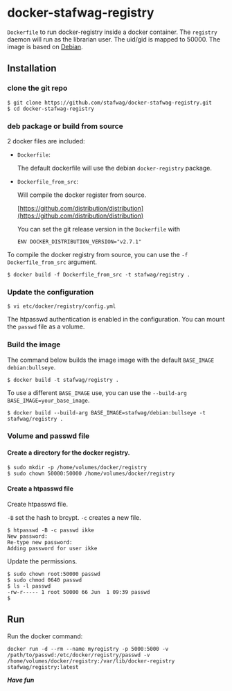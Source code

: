 # docker-stafwag-registry

```Dockerfile``` to run docker-registry inside a docker container.
The ```registry```  daemon will run as the librarian user. The uid/gid is mapped
to 50000. The image is based on [Debian](https://www.debian.org/).

## Installation

### clone the git repo

```
$ git clone https://github.com/stafwag/docker-stafwag-registry.git
$ cd docker-stafwag-registry
```

### deb package or build from source

2 docker files are included:

* ```Dockerfile```:

  The default dockerfile will use the debian ```docker-registry``` package.

* ```Dockerfile_from_src```:

  Will compile the docker register from source.

  [https://github.com/distribution/distribution](https://github.com/distribution/distribution)

  You can set the git release version in the ```Dockerfile``` with

  ```ENV DOCKER_DISTRIBUTION_VERSION="v2.7.1"```


To compile the docker registry from source, you can use the ```-f Dockerfile_from_src``` argument.

```
$ docker build -f Dockerfile_from_src -t stafwag/registry .
```

### Update the configuration

```
$ vi etc/docker/registry/config.yml
```

The htpasswd authentication is enabled in the configuration.
You can mount the ```passwd``` file as a volume.

### Build the image

The command below builds the image image with the default ```BASE_IMAGE``` ```debian:bullseye```.

```
$ docker build -t stafwag/registry . 
```

To use a different ```BASE_IMAGE``` use, you can use the ```--build-arg BASE_IMAGE=your_base_image```.

```
$ docker build --build-arg BASE_IMAGE=stafwag/debian:bullseye -t stafwag/registry .
```

### Volume and passwd file
#### Create a directory for the docker registry.

```
$ sudo mkdir -p /home/volumes/docker/registry
$ sudo chown 50000:50000 /home/volumes/docker/registry
```

#### Create a htpasswd file

Create htpasswd file.

```-B``` set the hash to brcypt. ```-c``` creates a new file. 

```
$ htpasswd -B -c passwd ikke
New password: 
Re-type new password: 
Adding password for user ikke
```

Update the permissions.

```
$ sudo chown root:50000 passwd
$ sudo chmod 0640 passwd
$ ls -l passwd
-rw-r----- 1 root 50000 66 Jun  1 09:39 passwd
$ 
```

## Run

Run the docker command:

```
docker run -d --rm --name myregistry -p 5000:5000 -v /path/to/passwd:/etc/docker/registry/passwd -v /home/volumes/docker/registry:/var/lib/docker-registry stafwag/registry:latest
```

***Have fun***
